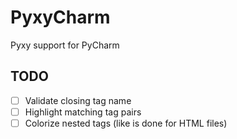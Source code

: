 # PyxyCharm

<!-- Plugin description -->
Pyxy support for PyCharm
<!-- Plugin description end -->

## TODO

* [ ] Validate closing tag name
* [ ] Highlight matching tag pairs
* [ ] Colorize nested tags (like is done for HTML files)
